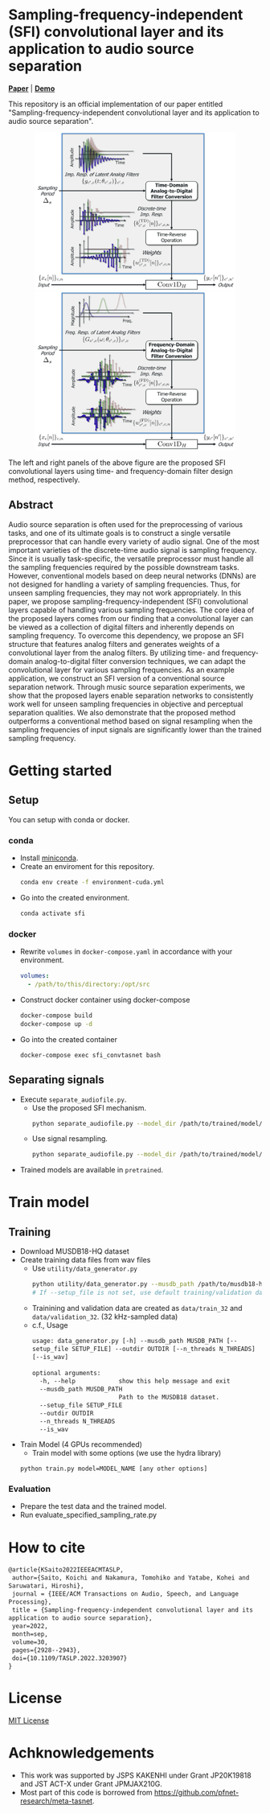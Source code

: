 # Sampling-frequency-independent (SFI) convolutional layer and its application to audio source separation

[**Paper**](https://doi.org/10.1109/TASLP.2022.3203907)
| [**Demo**](https://tomohikonakamura.github.io/Tomohiko-Nakamura/demo/sfi_convtasnet)

This repository is an official implementation of our paper entitled "Sampling-frequency-independent convolutional layer and its application to audio source separation".

<p align="center">
  <img src="./figs/td_sfi_conv.jpg" width="400px">
  <img src="./figs/fd_sfi_conv.jpg" width="400px">
</p>
The left and right panels of the above figure are the proposed SFI convolutional layers using time- and frequency-domain filter design method, respectively.

## Abstract
Audio source separation is often used for the preprocessing of various tasks, and one of its ultimate goals is to construct a single versatile preprocessor that can handle every variety of audio signal. One of the most important varieties of the discrete-time audio signal is sampling frequency. Since it is usually task-specific, the versatile preprocessor must handle all the sampling frequencies required by the possible downstream tasks. However, conventional models based on deep neural networks (DNNs) are not designed for handling a variety of sampling frequencies. Thus, for unseen sampling frequencies, they may not work appropriately. In this paper, we propose sampling-frequency-independent (SFI) convolutional layers capable of handling various sampling frequencies. The core idea of the proposed layers comes from our finding that a convolutional layer can be viewed as a collection of digital filters and inherently depends on sampling frequency. To overcome this dependency, we propose an SFI structure that features analog filters and generates weights of a convolutional layer from the analog filters. By utilizing time- and frequency-domain analog-to-digital filter conversion techniques, we can adapt the convolutional layer for various sampling frequencies. As an example application, we construct an SFI version of a conventional source separation network. Through music source separation experiments, we show that the proposed layers enable separation networks to consistently work well for unseen sampling frequencies in objective and perceptual separation qualities. We also demonstrate that the proposed method outperforms a conventional method based on signal resampling when the sampling frequencies of input signals are significantly lower than the trained sampling frequency.


# Getting started
## Setup
You can setup with conda or docker.

### conda
- Install [miniconda](https://docs.conda.io/en/latest/miniconda.html).
- Create an enviroment for this repository.
  ```bash
  conda env create -f environment-cuda.yml
  ```
- Go into the created environment.
  ```bash
  conda activate sfi
  ```

### docker
- Rewrite `volumes` in `docker-compose.yaml` in accordance with your environment.
  ```yaml
  volumes: 
    - /path/to/this/directory:/opt/src
  ```
- Construct docker container using docker-compose
  ```bash
  docker-compose build
  docker-compose up -d
  ```
- Go into the created container
  ```
  docker-compose exec sfi_convtasnet bash
  ```

## Separating signals
- Execute `separate_audiofile.py`.
  - Use the proposed SFI mechanism.
    ```bash
    python separate_audiofile.py --model_dir /path/to/trained/model/dir --input_files /path/to/audio/file --sample_rate 8000 --output_dir /path/to/output/dir
    ```
  - Use signal resampling.
    ```bash
    python separate_audiofile.py --model_dir /path/to/trained/model/dir --input_files /path/to/audio/file --sample_rate 8000 --output_dir /path/to/output/dir --use_signal_resampling
    ```
- Trained models are available in `pretrained`.

# Train model
## Training 
- Download MUSDB18-HQ dataset
- Create training data files from wav files
  - Use `utility/data_generator.py`
    ```bash
    python utility/data_generator.py --musdb_path /path/to/musdb18-hq/dataset --outdir data --is_wav
    # If --setup_file is not set, use default training/validation data split.
    ```
  - Trainining and validation data are created as `data/train_32` and `data/validation_32`. (32 kHz-sampled data)
  - c.f., Usage
    ```
    usage: data_generator.py [-h] --musdb_path MUSDB_PATH [--setup_file SETUP_FILE] --outdir OUTDIR [--n_threads N_THREADS] [--is_wav]

    optional arguments:
      -h, --help            show this help message and exit
      --musdb_path MUSDB_PATH
                            Path to the MUSDB18 dataset.
      --setup_file SETUP_FILE
      --outdir OUTDIR
      --n_threads N_THREADS
      --is_wav
    ```
- Train Model (4 GPUs recommended)
  - Train model with some options (we use the hydra library)
  ```
  python train.py model=MODEL_NAME [any other options]
  ```

### Evaluation
- Prepare the test data and the trained model.
- Run evaluate_specified_sampling_rate.py

# How to cite
```
@article{KSaito2022IEEEACMTASLP,
 author={Saito, Koichi and Nakamura, Tomohiko and Yatabe, Kohei and Saruwatari, Hiroshi},
 journal = {IEEE/ACM Transactions on Audio, Speech, and Language Processing},
 title = {Sampling-frequency-independent convolutional layer and its application to audio source separation},
 year=2022,
 month=sep,
 volume=30,
 pages={2928--2943},
 doi={10.1109/TASLP.2022.3203907}
}
```

# License
[MIT License](LICENSE)

# Achknowledgements
- This work was supported by JSPS KAKENHI under Grant JP20K19818 and JST ACT-X under Grant JPMJAX210G.
- Most part of this code is borrowed from https://github.com/pfnet-research/meta-tasnet.
